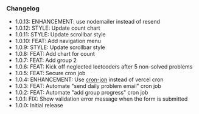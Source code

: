 ### Changelog

- 1.0.13: ENHANCEMENT: use nodemailer instead of resend
- 1.0.12: STYLE: Update count chart
- 1.0.11: STYLE: Update scrollbar style
- 1.0.10: FEAT: Add navigation menu
- 1.0.9: STYLE: Update scrollbar style
- 1.0.8: FEAT: Add chart for count
- 1.0.7: FEAT: Add group 2
- 1.0.6: FEAT: Kick off neglected leetcoders after 5 non-solved problems
- 1.0.5: FEAT: Secure cron job
- 1.0.4: ENHANCEMENT: Use [cron-jon](https://console.cron-job.org/jobs) instead of vercel cron
- 1.0.3: FEAT: Automate "send daily problem email" cron job
- 1.0.2: FEAT: Automate "add group progress" cron job
- 1.0.1: FIX: Show validation error message when the form is submitted
- 1.0.0: Initial release
